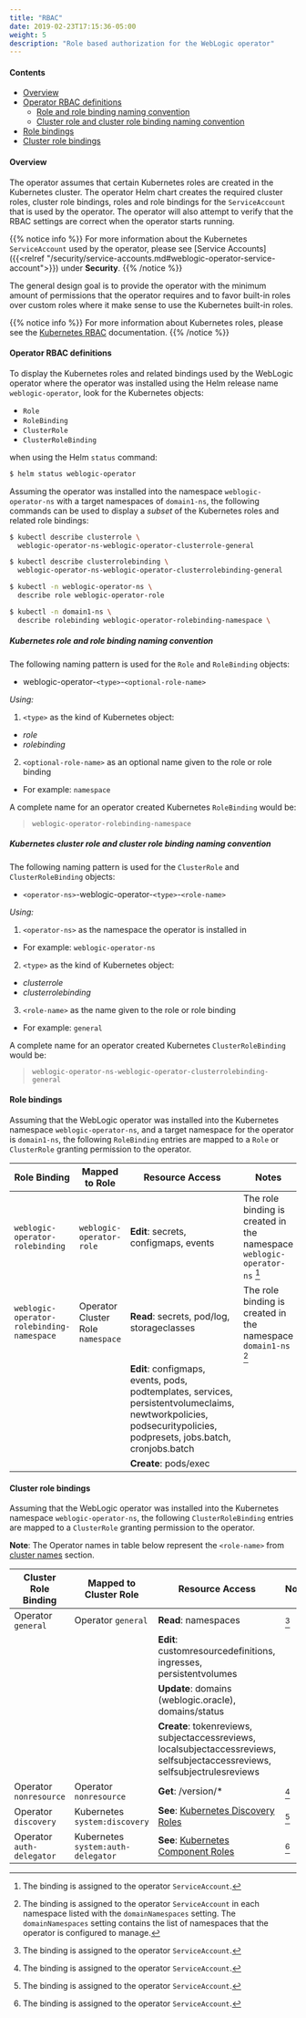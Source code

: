 ```yaml
---
title: "RBAC"
date: 2019-02-23T17:15:36-05:00
weight: 5
description: "Role based authorization for the WebLogic operator"
---
```


#### Contents
* [Overview](#overview)
* [Operator RBAC definitions](#operator-rbac-definitions)
  - [Role and role binding naming convention](#kubernetes-role-and-role-binding-naming-convention)
  - [Cluster role and cluster role binding naming convention](#kubernetes-cluster-role-and-cluster-role-binding-naming-convention)
* [Role bindings](#role-bindings)
* [Cluster role bindings](#cluster-role-bindings)

#### Overview

The operator assumes that certain Kubernetes roles are created in the
Kubernetes cluster.  The operator Helm chart creates the required cluster roles,
cluster role bindings, roles and role bindings for the `ServiceAccount` that
is used by the operator. The operator will also attempt to verify that
the RBAC settings are correct when the operator starts running.

{{% notice info %}}
For more information about the Kubernetes `ServiceAccount` used by the operator, please see
[Service Accounts]({{<relref "/security/service-accounts.md#weblogic-operator-service-account">}})
under **Security**.
{{% /notice %}}

The general design goal is to provide the operator with the minimum amount of
permissions that the operator requires and to favor built-in roles over custom roles
where it make sense to use the Kubernetes built-in roles.

{{% notice info %}}
For more information about Kubernetes roles, please see the
[Kubernetes RBAC](https://kubernetes.io/docs/reference/access-authn-authz/rbac/) documentation.
{{% /notice %}}

#### Operator RBAC definitions

To display the Kubernetes roles and related bindings used by
the WebLogic operator where the operator was installed using the
Helm release name `weblogic-operator`, look for the Kubernetes objects:

- `Role`
- `RoleBinding`
- `ClusterRole`
- `ClusterRoleBinding`

when using the Helm `status` command:

```bash
$ helm status weblogic-operator
```

Assuming the operator was installed into the namespace `weblogic-operator-ns`
with a target namespaces of `domain1-ns`, the following
commands can be used to display a _subset_ of the Kubernetes roles and
related role bindings:

```bash
$ kubectl describe clusterrole \
  weblogic-operator-ns-weblogic-operator-clusterrole-general

$ kubectl describe clusterrolebinding \
  weblogic-operator-ns-weblogic-operator-clusterrolebinding-general

$ kubectl -n weblogic-operator-ns \
  describe role weblogic-operator-role

$ kubectl -n domain1-ns \
  describe rolebinding weblogic-operator-rolebinding-namespace \
```

##### Kubernetes role and role binding naming convention

The following naming pattern is used for the `Role` and `RoleBinding` objects:

- weblogic-operator-`<type>`-`<optional-role-name>`

*Using:*

1. `<type>` as the kind of Kubernetes object:
  * _role_
  * _rolebinding_
2. `<optional-role-name>` as an optional name given to the role or role binding
  * For example: `namespace`

A complete name for an operator created Kubernetes `RoleBinding` would be:

> `weblogic-operator-rolebinding-namespace`

##### Kubernetes cluster role and cluster role binding naming convention

The following naming pattern is used for the `ClusterRole` and `ClusterRoleBinding` objects:

- `<operator-ns>`-weblogic-operator-`<type>`-`<role-name>`

*Using:*

1. `<operator-ns>` as the namespace the operator is installed in
  * For example: `weblogic-operator-ns`
2. `<type>` as the kind of Kubernetes object:
  * _clusterrole_
  * _clusterrolebinding_
3. `<role-name>` as the name given to the role or role binding
  * For example: `general`

A complete name for an operator created Kubernetes `ClusterRoleBinding` would be:

> `weblogic-operator-ns-weblogic-operator-clusterrolebinding-general`

#### Role bindings

Assuming that the WebLogic operator was installed into the Kubernetes namespace `weblogic-operator-ns`,
and a target namespace for the operator is `domain1-ns`, the following `RoleBinding` entries are mapped
to a `Role` or `ClusterRole` granting permission to the operator.

| Role Binding | Mapped to Role | Resource Access | Notes |
| --- | --- | --- | --- |
| `weblogic-operator-rolebinding` | `weblogic-operator-role` | **Edit**: secrets, configmaps, events | The role binding is created in the namespace `weblogic-operator-ns` [^1] |
| `weblogic-operator-rolebinding-namespace` | Operator Cluster Role `namespace` | **Read**: secrets, pod/log, storageclasses | The role binding is created in the namespace `domain1-ns` [^2] |
| | | **Edit**: configmaps, events, pods, podtemplates, services, persistentvolumeclaims, newtworkpolicies, podsecuritypolicies, podpresets, jobs.batch, cronjobs.batch | |
| | | **Create**: pods/exec | |

#### Cluster role bindings

Assuming that the WebLogic operator was installed into the Kubernetes namespace `weblogic-operator-ns`,
the following `ClusterRoleBinding` entries are mapped to a `ClusterRole` granting permission to the operator.

**Note**: The Operator names in table below represent the `<role-name>` from [cluster names](#kubernetes-cluster-role-and-cluster-role-binding-naming-convention) section.

| Cluster Role Binding | Mapped to Cluster Role | Resource Access | Notes |
| --- | --- | --- | --- |
| Operator `general` | Operator `general` | **Read**: namespaces | [^1] |
| | | **Edit**: customresourcedefinitions, ingresses, persistentvolumes | |
| | | **Update**: domains (weblogic.oracle), domains/status | |
| | | **Create**: tokenreviews, subjectaccessreviews, localsubjectaccessreviews, selfsubjectaccessreviews, selfsubjectrulesreviews | |
| Operator `nonresource` | Operator `nonresource` | **Get**: /version/* | [^1] |
| Operator `discovery` | Kubernetes `system:discovery` | **See**: [Kubernetes Discovery Roles](https://kubernetes.io/docs/reference/access-authn-authz/rbac/#discovery-roles) | [^1] |
| Operator `auth-delegator` | Kubernetes `system:auth-delegator` | **See**: [Kubernetes Component Roles](https://kubernetes.io/docs/reference/access-authn-authz/rbac/#other-component-roles) | [^1] |


[^1]: The binding is assigned to the operator `ServiceAccount`.
[^2]: The binding is assigned to the operator `ServiceAccount`
      in each namespace listed with the `domainNamespaces` setting.
      The `domainNamespaces` setting contains the list of namespaces
      that the operator is configured to manage.
